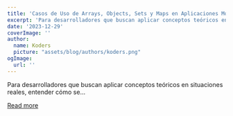 ```yaml
---
title: 'Casos de Uso de Arrays, Objects, Sets y Maps en Aplicaciones Modernas'
excerpt: 'Para desarrolladores que buscan aplicar conceptos teóricos en situaciones reales, entender cómo se...'
date: '2023-12-29'
coverImage: ''
author:
  name: Koders
  picture: "assets/blog/authors/koders.png"
ogImage:
  url: ''
---
```


Para desarrolladores que buscan aplicar conceptos teóricos en situaciones reales, entender cómo se...

[Read more](https://dev.to/soyclaradev/casos-de-uso-de-arrays-objects-sets-y-maps-en-aplicaciones-modernas-54a1)
